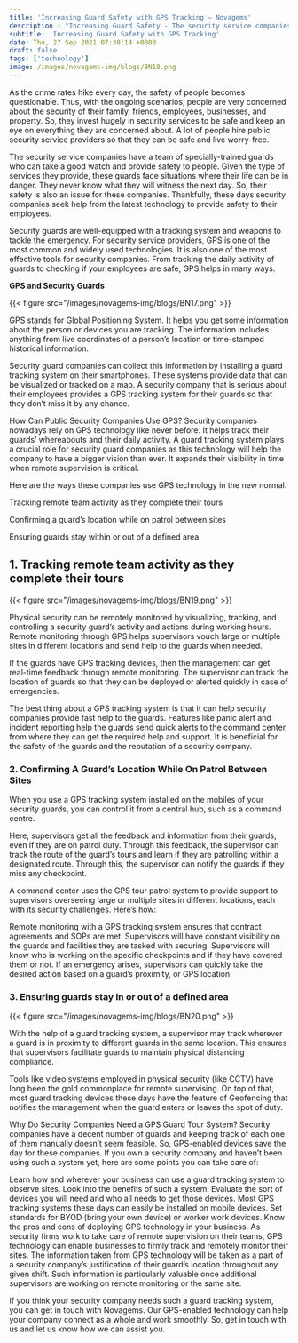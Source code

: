 ```yaml
---
title: 'Increasing Guard Safety with GPS Tracking – Novagems'
description : "Increasing Guard Safety - The security service companies have a team of specially-trained guards who can take a good watch and provide safety to people."
subtitle: 'Increasing Guard Safety with GPS Tracking'
date: Thu, 27 Sep 2021 07:38:14 +0000
draft: false
tags: ['technology']
image: /images/novagems-img/blogs/BN18.png
---
```


As the crime rates hike every day, the safety of people becomes questionable. Thus, with the ongoing scenarios, people are very concerned about the security of their family, friends, employees, businesses, and property. So, they invest hugely in security services to be safe and keep an eye on everything they are concerned about. A lot of people hire public security service providers so that they can be safe and live worry-free. 

The security service companies have a team of specially-trained guards who can take a good watch and provide safety to people. Given the type of services they provide, these guards face situations where their life can be in danger. They never know what they will witness the next day. So, their safety is also an issue for these companies. Thankfully, these days security companies seek help from the latest technology to provide safety to their employees.  

Security guards are well-equipped with a tracking system and weapons to tackle the emergency. For security service providers, GPS is one of the most common and widely used technologies. It is also one of the most effective tools for security companies. From tracking the daily activity of guards to checking if your employees are safe, GPS helps in many ways.

**GPS and Security Guards**

{{< figure src="/images/novagems-img/blogs/BN17.png" >}}

GPS stands for Global Positioning System. It helps you get some information about the person or devices you are tracking. The information includes anything from live coordinates of a person’s location or time-stamped historical information. 

Security guard companies can collect this information by installing a guard tracking system on their smartphones. These systems provide data that can be visualized or tracked on a map. A security company that is serious about their employees provides a GPS tracking system for their guards so that they don’t miss it by any chance.

How Can Public Security Companies Use GPS?
Security companies nowadays rely on GPS technology like never before. It helps track their guards’ whereabouts and their daily activity. A guard tracking system plays a crucial role for security guard companies as this technology will help the company to have a bigger vision than ever. It expands their visibility in time when remote supervision is critical.

Here are the ways these companies use GPS technology in the new normal.

Tracking remote team activity as they complete their tours

Confirming a guard’s location while on patrol between sites

Ensuring guards stay within or out of a defined area

## 1. Tracking remote team activity as they complete their tours

{{< figure src="/images/novagems-img/blogs/BN19.png" >}}

Physical security can be remotely monitored by visualizing, tracking, and controlling a security guard’s activity and actions during working hours. Remote monitoring through GPS helps supervisors vouch large or multiple sites in different locations and send help to the guards when needed.

If the guards have GPS tracking devices, then the management can get real-time feedback through remote monitoring. The supervisor can track the location of guards so that they can be deployed or alerted quickly in case of emergencies.

The best thing about a GPS tracking system is that it can help security companies provide fast help to the guards. Features like panic alert and incident reporting help the guards send quick alerts to the command center, from where they can get the required help and support. It is beneficial for the safety of the guards and the reputation of a security company. 

### 2. Confirming A Guard’s Location While On Patrol Between Sites

When you use a GPS tracking system installed on the mobiles of your security guards, you can control it from  a central hub, such as a command centre.

Here, supervisors get all the feedback and information from their guards, even if they are on patrol duty. Through this feedback, the supervisor can track the route of the guard’s tours and learn if they are patrolling within a designated route. Through this, the supervisor can notify the guards if they miss any checkpoint. 

A command center uses the GPS tour patrol system to provide support to supervisors overseeing large or multiple sites in different locations, each with its security challenges. Here’s how:

Remote monitoring with a GPS tracking system ensures that contract agreements and SOPs are met.
Supervisors will have constant visibility on the guards and facilities they are tasked with securing.
Supervisors will know who is working on the specific checkpoints and if they have covered them or not. 
If an emergency arises, supervisors can quickly take the desired action based on a guard’s proximity, or GPS location

### 3. Ensuring guards stay in or out of a defined area

{{< figure src="/images/novagems-img/blogs/BN20.png" >}}

With the help of a guard tracking system, a supervisor may track wherever a guard is in proximity to different guards in the same location. This ensures that supervisors facilitate guards to maintain physical distancing compliance.

Tools like video systems employed in physical security (like CCTV) have long been the gold commonplace for remote supervising. On top of that, most guard tracking devices these days have the feature of Geofencing that notifies the management when the guard enters or leaves the spot of duty.

Why Do Security Companies Need a GPS Guard Tour System?
Security companies have a decent number of guards and keeping track of each one of them manually doesn’t seem feasible. So, GPS-enabled devices save the day for these companies. If you own a security company and haven’t been using such a system yet, here are some points you can take care of:

Learn how and wherever your business can use a guard tracking system to observe sites. Look into the benefits of such a system.
Evaluate the sort of devices you will need and who all needs to get those devices. Most GPS tracking systems these days can easily be installed on mobile devices.
Set standards for BYOD (bring your own device) or worker work devices.
Know the pros and cons of deploying GPS technology in your business.
As security firms work to take care of remote supervision on their teams, GPS technology can enable businesses to firmly track and remotely monitor their sites.
The information taken from GPS technology will be taken as a part of a security company’s justification of their guard’s location throughout any given shift. Such information is particularly valuable once additional supervisors are working on remote monitoring or the same site.

If you think your security company needs such a guard tracking system, you can get in touch with Novagems. Our GPS-enabled technology can help your company connect as a whole and work smoothly. So, get in touch with us and let us know how we can assist you.